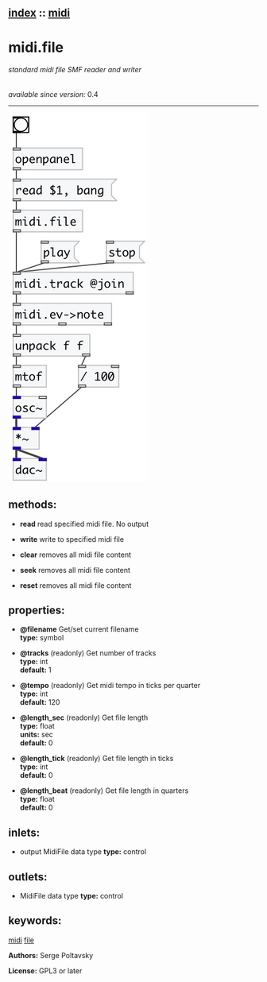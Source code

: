 [index](index.html) :: [midi](category_midi.html)
---

# midi.file

###### standard midi file SMF reader and writer

*available since version:* 0.4

---




[![example](../examples/img/midi.file.jpg)](../examples/pd/midi.file.pd)





## methods:

* **read**
read specified midi file. No output<br>

* **write**
write to specified midi file<br>

* **clear**
removes all midi file content<br>

* **seek**
removes all midi file content<br>

* **reset**
removes all midi file content<br>




## properties:

* **@filename** 
Get/set current filename<br>
__type:__ symbol<br>

* **@tracks** (readonly)
Get number of tracks<br>
__type:__ int<br>
__default:__ 1<br>

* **@tempo** (readonly)
Get midi tempo in ticks per quarter<br>
__type:__ int<br>
__default:__ 120<br>

* **@length_sec** (readonly)
Get file length<br>
__type:__ float<br>
__units:__ sec<br>
__default:__ 0<br>

* **@length_tick** (readonly)
Get file length in ticks<br>
__type:__ int<br>
__default:__ 0<br>

* **@length_beat** (readonly)
Get file length in quarters<br>
__type:__ float<br>
__default:__ 0<br>



## inlets:

* output MidiFile data type 
__type:__ control<br>



## outlets:

* MidiFile data type
__type:__ control<br>



## keywords:

[midi](keywords/midi.html)
[file](keywords/file.html)






**Authors:** Serge Poltavsky




**License:** GPL3 or later





